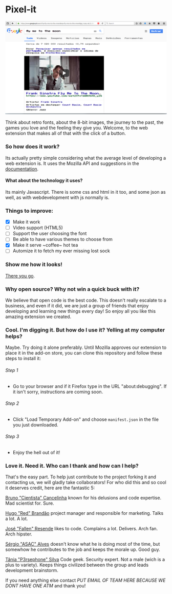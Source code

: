# Pixel-it
![Google](/Screenshots/Moon.png)

Think about retro fonts, about the 8-bit images, the journey to the past, the games you love and the feeling they give you. Welcome, to the web extension that makes all of that with the click of a button. 

### So how does it work?

Its actually pretty simple considering what the average level of developing a web extension is. It uses the Mozilla API and suggestions in the [documentation](https://developer.mozilla.org/en-US/Add-ons/WebExtensions).

#### What about the technology it uses?

Its mainly Javascript. There is some css and html in it too, and some json as well, as with webdevelopment with js normally is.

### Things to improve:
- [x] Make it work
- [ ] Video support (HTML5)
- [ ] Support the user choosing the font
- [ ] Be able to have various themes to choose from
- [x] Make it serve ~coffee~ hot tea
- [ ] Automize it to fetch my ever missing lost sock

### Show me how it looks!
[There you go](/Screenshots).

### Why open source? Why not win a quick buck with it?
We believe that open code is the best code. This doesn't really escalate to a business, and even if it did, we are just a group of friends that enjoy developing and learning new things every day! So enjoy all you like this amazing extension we created.

### Cool. I'm digging it. But how do I use it? Yelling at my computer helps?

Maybe. Try doing it alone preferably. Until Mozilla approves our extension to place it in the add-on store, you can clone this repository and follow these steps to install it:

###### Step 1

* Go to your browser and if it Firefox type in the URL "about:debugging". If it isn't sorry, instructions are coming soon.
###### Step 2  

* Click "Load Temporary Add-on" and choose ``manifest.json`` in the file you just downloaded.
###### Step 3 
* Enjoy the hell out of it!

### Love it. Need it. Who can I thank and how can I help?

That's the easy part. To help just contribute to the project forking it and contacting us, we will gladly take collaborators!
For who did this and so cool it deserves credit, here are the fantastic 5:

[Bruno "Cientista" Cancelinha](https://github.com/9thscientist) known for his delusions and code expertise. Mad scientist for. Sure. 

[Hugo "Red" Brandão](https://github.com/jhugobb) project manager and responsible for marketing. Talks a lot. A lot. 
 
[José "Fallen" Resende](https://github.com/zepedroresende) likes to code. Complains a lot. Delivers. Arch fan. Arch hipster.

[Sérgio "ASAC" Alves](https://github.com/a-sac) doesn't know what he is doing most of the time, but somewhow he contributes to the job and keeps the morale up. Good guy.

[Tânia "P3rsephone" Silva](https://github.com/p3rsephone) Code geek. Security expert. Not a male (wich is a plus to variety). Keeps things civilized between the group and leads development brainstorm.

If you need anything else contact *PUT EMAIL OF TEAM HERE BECAUSE WE DONT HAVE ONE ATM* and thank you! 
